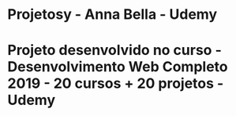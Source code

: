 # Projetosy - Anna Bella - Udemy
#  Projeto desenvolvido  no curso - Desenvolvimento Web Completo 2019 - 20 cursos + 20 projetos  - Udemy
